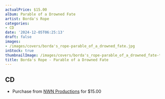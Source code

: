 ```yaml
---
actualPrice: $15.00
album: Parable of a Drowned Fate
artist: Borda's Rope
categories:
- CD
date: '2024-12-05T06:25:13'
draft: false
images:
- /images/covers/borda's_rope-parable_of_a_drowned_fate.jpg
inStock: true
thumbnailImage: /images/covers/borda's_rope-parable_of_a_drowned_fate-thumb.jpg
title: Borda's Rope - Parable of a Drowned Fate
---
```


## CD
* Purchase from [NWN Productions](http://shop.nwnprod.com/index.php?route=product/product&path=93&product_id=38414&sort=pd.name&order=ASC) for $15.00

